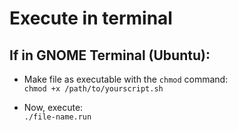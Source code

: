 # Execute in terminal

## If in GNOME Terminal (Ubuntu):
- Make file as executable with the `chmod` command:<br/>
`chmod +x /path/to/yourscript.sh`

- Now, execute:<br/>
`./file-name.run`
